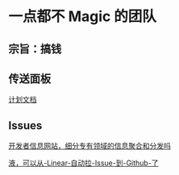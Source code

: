 # 一点都不 Magic 的团队

## 宗旨：搞钱
## 传送面板
[计划文档](https://github.com/MagicConchShellOrg/road-map)
## Issues
<!--LinearIssues-->
[开发者信息网站，细分专有领域的信息聚合和分发吗](https://linear.app/shell/issue/MAG-17/开发者信息网站，细分专有领域的信息聚合和分发吗)

[液，可以从-Linear-自动拉-Issue-到-Github-了](https://linear.app/shell/issue/MAG-16/液，可以从-linear-自动拉-issue-到-github-了)

<!--LinearIssues-->
